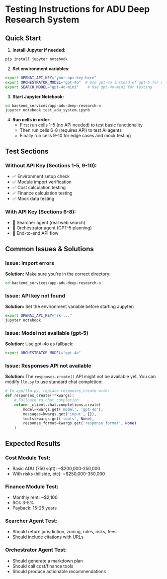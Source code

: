 # Testing Instructions for ADU Deep Research System

## Quick Start

1. **Install Jupyter if needed:**
```bash
pip install jupyter notebook
```

2. **Set environment variables:**
```bash
export OPENAI_API_KEY="your-api-key-here"
export ORCHESTRATOR_MODEL="gpt-4o"  # Use gpt-4o instead of gpt-5 for now
export SEARCH_MODEL="gpt-4o-mini"    # Use gpt-4o-mini for testing
```

3. **Start Jupyter Notebook:**
```bash
cd backend_services/app-adu-deep-research-o
jupyter notebook test_adu_system.ipynb
```

4. **Run cells in order:**
   - First run cells 1-5 (no API needed) to test basic functionality
   - Then run cells 6-8 (requires API) to test AI agents
   - Finally run cells 9-10 for edge cases and mock testing

## Test Sections

### Without API Key (Sections 1-5, 9-10):
- ✅ Environment setup check
- ✅ Module import verification  
- ✅ Cost calculation testing
- ✅ Finance calculation testing
- ✅ Mock data testing

### With API Key (Sections 6-8):
- 🔑 Searcher agent (real web search)
- 🔑 Orchestrator agent (GPT-5 planning)
- 🔑 End-to-end API flow

## Common Issues & Solutions

### Issue: Import errors
**Solution:** Make sure you're in the correct directory:
```bash
cd backend_services/app-adu-deep-research-o
```

### Issue: API key not found
**Solution:** Set the environment variable before starting Jupyter:
```bash
export OPENAI_API_KEY="sk-..."
jupyter notebook
```

### Issue: Model not available (gpt-5)
**Solution:** Use gpt-4o as fallback:
```bash
export ORCHESTRATOR_MODEL="gpt-4o"
```

### Issue: Responses API not available
**Solution:** The `responses.create()` API might not be available yet. You can modify `llm.py` to use standard chat completion:
```python
# In app/llm.py, replace responses_create with:
def responses_create(**kwargs):
    # Fallback to chat completion
    return _client.chat.completions.create(
        model=kwargs.get('model', 'gpt-4o'),
        messages=kwargs.get('input', []),
        tools=kwargs.get('tools', None),
        response_format=kwargs.get('response_format', None)
    )
```

## Expected Results

### Cost Module Test:
- Basic ADU (750 sqft): ~$200,000-250,000
- With risks (hillside, etc): ~$250,000-350,000

### Finance Module Test:
- Monthly rent: ~$2,100
- ROI: 3-5%
- Payback: 15-25 years

### Searcher Agent Test:
- Should return jurisdiction, zoning, rules, risks, fees
- Should include citations with URLs

### Orchestrator Agent Test:
- Should generate a markdown plan
- Should call cost/finance tools
- Should produce actionable recommendations